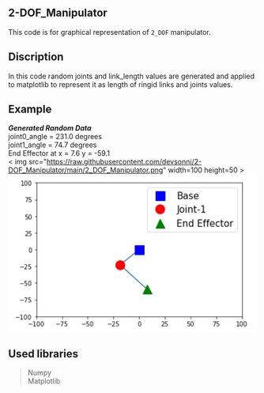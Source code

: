## 2-DOF_Manipulator
This code is for graphical representation of `2_DOF` manipulator.    
## Discription 
In this code random joints and link_length values are generated and applied to matplotlib to represent it as length of ringid links and joints values.
## Example
***Generated Random Data***   
joint0_angle = 231.0 degrees      
joint1_angle = 74.7 degrees     
End Effector at x = 7.6 y = -59.1    
< img src="https://raw.githubusercontent.com/devsonni/2-DOF_Manipulator/main/2_DOF_Manipulator.png" width=100 height=50 >
![Manipulator](https://raw.githubusercontent.com/devsonni/2-DOF_Manipulator/main/2_DOF_Manipulator.png)
## Used libraries 
> Numpy      
> Matplotlib
